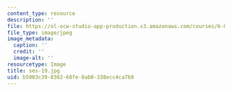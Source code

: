 ```yaml
---
content_type: resource
description: ''
file: https://ol-ocw-studio-app-production.s3.amazonaws.com/courses/6-00sc-introduction-to-computer-science-and-programming-spring-2011/b5003c39838268fe8ab0338ecc4ca7b9_ses-19.jpg
file_type: image/jpeg
image_metadata:
  caption: ''
  credit: ''
  image-alt: ''
resourcetype: Image
title: ses-19.jpg
uid: b5003c39-8382-68fe-8ab0-338ecc4ca7b9
---
```

